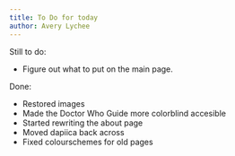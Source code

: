 ```yaml
---
title: To Do for today
author: Avery Lychee
---
```


Still to do:

* Figure out what to put on the main page.

Done:

* Restored images
* Made the Doctor Who Guide more colorblind accesible
* Started rewriting the about page
* Moved dapiica back across
* Fixed colourschemes for old pages
